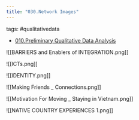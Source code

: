 ```yaml
---
title: "030.Network Images"
---
```

tags: #qualitativedata 
- [010.Preliminary Qualitative Data Analysis](010.Qualitative%20Data/010.Preliminary%20Qualitative%20Data%20Analysis.md)

![[BARRIERS and Enablers of INTEGRATION.png]]

![[ICTs.png]]

![[IDENTITY.png]]

![[Making Friends _ Connections.png]]

![[Motivation For Moving _ Staying in Vietnam.png]]

![[NATIVE COUNTRY EXPERIENCES 1.png]]